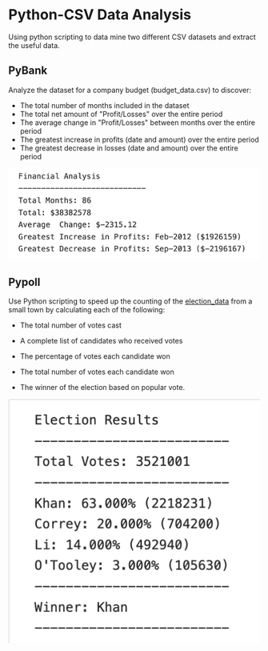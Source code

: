 # Python-CSV Data Analysis

Using python scripting to data mine two different CSV datasets and extract the useful data.

## PyBank
Analyze the dataset for a company budget (budget_data.csv) to discover:

  * The total number of months included in the dataset
  * The total net amount of "Profit/Losses" over the entire period
  * The average change in "Profit/Losses" between months over the entire period
  * The greatest increase in profits (date and amount) over the entire period
  * The greatest decrease in losses (date and amount) over the entire period
  
 ![Financial Analysis](PC_Images/Financial_Analysis_Results.png)
  

## Pypoll
Use Python scripting to speed up the counting of the [election_data](PyPoll/Resources/election_data.csv) from a small town by calculating each of the following:

  * The total number of votes cast

  * A complete list of candidates who received votes

  * The percentage of votes each candidate won

  * The total number of votes each candidate won

  * The winner of the election based on popular vote.
  
 
![Vote Count](PC_Images/PyPoll_Results.png)
